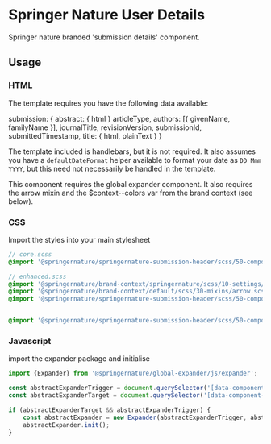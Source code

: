 # Springer Nature User Details

Springer nature branded 'submission details' component.

## Usage

### HTML

The template requires you have the following data available:

submission: {
    abstract: {
        html
    }
    articleType,
    authors: [{
        givenName,
        familyName
    }],
    journalTitle,
    revisionVersion,
    submissionId,
    submittedTimestamp,
    title: {
        html,
        plainText
    }
}

The template included is handlebars, but it is not required. It also assumes you have a `defaultDateFormat` helper available to format your date as `DD Mmm YYYY`, but this need not necessarily be handled in the template.

This component requires the global expander component. It also requires the arrow mixin and the $context--colors var from the brand context (see below).


### CSS

Import the styles into your main stylesheet

```scss
// core.scss
@import '@springernature/springernature-submission-header/scss/50-components/core';
```


```scss
// enhanced.scss
@import '@springernature/brand-context/springernature/scss/10-settings/colors/default';
@import '@springernature/brand-context/default/scss/30-mixins/arrow.scss';
@import '@springernature/springernature-submission-header/scss/50-components/core';


@import '@springernature/springernature-submission-header/scss/50-components/enhanced';
```


### Javascript
import the expander package and initialise

```javascript
import {Expander} from '@springernature/global-expander/js/expander';

const abstractExpanderTrigger = document.querySelector('[data-component-abstract-expander]');
const abstractExpanderTarget = document.querySelector('[data-component-abstract-expander-target]');

if (abstractExpanderTarget && abstractExpanderTrigger) {
    const abstractExpander = new Expander(abstractExpanderTrigger, abstractExpanderTarget, {});
    abstractExpander.init();
}
```